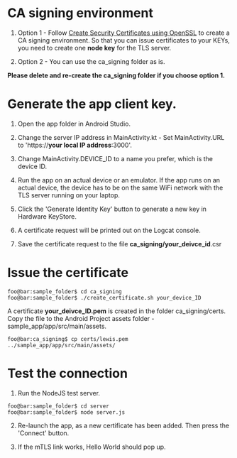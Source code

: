 CA signing environment
=====================

1. Option 1 - Follow [Create Security Certificates using OpenSSL](https://www.cockroachlabs.com/docs/stable/create-security-certificates-openssl) to create a CA signing environment. So that you can issue certificates to your KEYs, you need to create one **node key** for the TLS server.

2. Option 2 - You can use the ca_signing folder as is.

**Please delete and re-create the ca_signing folder if you choose option 1.**

Generate the app client key.
=====================

1. Open the app folder in Android Studio.

2. Change the server IP address in MainActivity.kt - Set MainActivity.URL to 'https://**your local IP address**:3000'.

3. Change MainActivity.DEVICE_ID to a name you prefer, which is the device ID.

4. Run the app on an actual device or an emulator. If the app runs on an actual device, the device has to be on the same WiFi network with the TLS server running on your laptop.

5. Click the 'Generate Identity Key' button to generate a new key in Hardware KeyStore.

6. A certificate request will be printed out on the Logcat console.

7. Save the certificate request to the file **ca_signing/your_deivce_id**.csr

Issue the certificate
=======================
```console
foo@bar:sample_folder$ cd ca_signing
foo@bar:sample_folder$ ./create_certificate.sh your_device_ID
```
A certificate **your_deivce_ID.pem** is created in the folder ca_signing/certs. Copy the file to the Android Project assets folder - sample_app/app/src/main/assets.

```console
foo@bar:ca_signing$ cp certs/lewis.pem ../sample_app/app/src/main/assets/
```

Test the connection
======================
1. Run the NodeJS test server.
```console
foo@bar:sample_folder$ cd server
foo@bar:sample_folder$ node server.js
```

2. Re-launch the app, as a new certificate has been added. Then press the 'Connect' button.

3. If the mTLS link works, Hello World should pop up.
